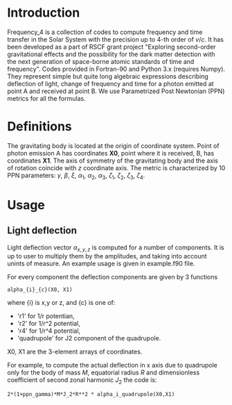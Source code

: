 # Introduction

Frequency_4 is a collection of codes to compute frequency and time transfer in the Solar System with the precision up to 4-th order of $v/c$. It has been developed as a part of RSCF grant project "Exploring second-order gravitational effects and the possibility for the dark matter detection with the next generation of space-borne atomic standards of time and frequency". Codes provided in Fortran-90 and Python 3.x (requires Numpy). They represent simple but quite long algebraic expressions describing deflection of light, change of frequency and time for a photon emitted at point A and received at point B. We use Parametrized Post Newtonian (PPN) metrics for all the formulas.

# Definitions
The gravitating body is located at the origin of coordinate system. Point of photon emission A has coordinates **X0**, point where it is received, B, has coordinates **X1**. The axis of symmetry of the gravitating body and the axis of rotation coincide with $z$ coordinate axis. The metric is characterized by 10 PPN parameters: $\gamma$, $\beta$, $\xi$, $\alpha_1$, $\alpha_2$, $\alpha_3$, $\zeta_1$, $\zeta_2$, $\zeta_3$, $\zeta_4$.

# Usage

## Light deflection
Light deflection vector $\alpha_{x,y,z}$ is computed for a number of components. It is up to user to multiply them by the amplitudes, and taking into account unints of measure. An example usage is given in example.f90 file.

For every component the deflection components are given by 3 functions
```
alpha_{i}_{c}(X0, X1)
```
where {i} is x,y or z, and {c} is one of: 

* 'r1' for 1/r potentian,
* 'r2' for 1/r^2 potential,
* 'r4' for 1/r^4 potential,
* 'quadrupole' for J2 component of the quadrupole.

X0, X1 are the 3-element arrays of coordinates.

For example, to compute the actual deflection in x axis due to quadrupole only for the body of mass $M$, equatorial radius $R$ and dimensionless coefficient of second zonal harmonic $J_2$ the code is:
```
2*(1+ppn_gamma)*M*J_2*R**2 * alpha_i_quadrupole(X0,X1)
```



